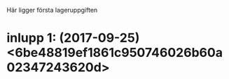 Här ligger första lageruppgiften
# inlupp 1: (2017-09-25) <6be48819ef1861c950746026b60a02347243620d>
